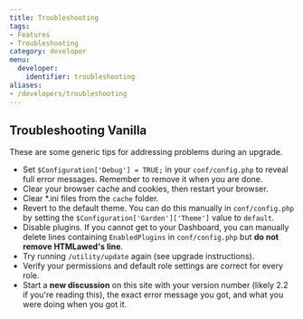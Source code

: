 ```yaml
---
title: Troubleshooting
tags:
- Features
- Troubleshooting
category: developer
menu:
  developer:
    identifier: troubleshooting
aliases:
- /developers/troubleshooting
---
```

## Troubleshooting Vanilla

These are some generic tips for addressing problems during an upgrade.

* Set `$Configuration['Debug'] = TRUE;` in your `conf/config.php` to reveal full error messages. Remember to remove it when you are done.
* Clear your browser cache and cookies, then restart your browser.
* Clear *.ini files from the `cache` folder.
* Revert to the default theme. You can do this manually in `conf/config.php` by setting the `$Configuration['Garden']['Theme']` value to `default`.
* Disable plugins. If you cannot get to your Dashboard, you can manually delete lines containing `EnabledPlugins` in `conf/config.php` but **do not remove HTMLawed's line**.
* Try running `/utility/update` again (see upgrade instructions).
* Verify your permissions and default role settings are correct for every role.
* Start a **new discussion** on this site with your version number (likely 2.2 if you're reading this), the exact error message you got, and what you were doing when you got it.
